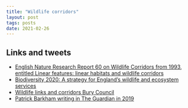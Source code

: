 ```yaml
---
title: "Wildlife corridors"
layout: post
tags: posts
date: 2021-02-26
---
```


## Links and tweets

* [English Nature Research Report 60 on Wildlife Corridors from 1993, entitled Linear features: linear habitats and wildlife corridors](http://publications.naturalengland.org.uk/file/154105)
* [Biodiversity 2020: A strategy for England’s wildlife and ecosystem services](https://assets.publishing.service.gov.uk/government/uploads/system/uploads/attachment_data/file/69446/pb13583-biodiversity-strategy-2020-111111.pdf)
* [Wildlife links and corridors Bury Council](https://www.bury.gov.uk/CHttpHandler.ashx?id=2232&p=0)
* [Patrick Barkham writing in The Guardian in 2019](https://www.theguardian.com/environment/2019/sep/27/uk-roadsides-verge-wildlife-corridors-guidelines-wildflowers)

